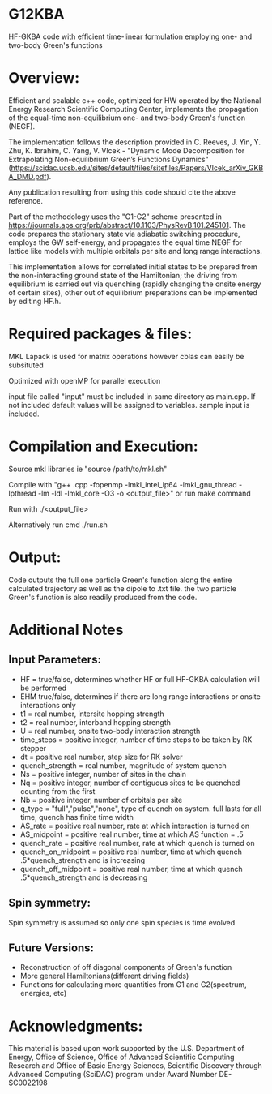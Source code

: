 # G12KBA
HF-GKBA code with efficient time-linear formulation employing one- and two-body Green's functions

# Overview:
Efficient and scalable c++ code, optimized for HW operated by the National Energy Research Scientific Computing Center, implements the propagation of the equal-time non-equilibrium one- and two-body Green's function (NEGF).  

The implementation follows the description provided in C. Reeves, J. Yin, Y. Zhu, K. Ibrahim, C. Yang, V. Vlcek - "Dynamic Mode Decomposition for Extrapolating Non-equilibrium Green’s Functions Dynamics" (https://scidac.ucsb.edu/sites/default/files/sitefiles/Papers/Vlcek_arXiv_GKBA_DMD.pdf).  

Any publication resulting from using this code should cite the above reference.

Part of the methodology uses the "G1-G2" scheme presented in https://journals.aps.org/prb/abstract/10.1103/PhysRevB.101.245101. The code prepares the stationary state via adiabatic switching procedure, employs the GW self-energy, and propagates the equal time NEGF for lattice like models with multiple orbitals per site and long range interactions.  

This implementation allows for correlated initial states to be prepared from the non-interacting ground state of the Hamiltonian; the driving from equilibrium is carried out via quenching (rapidly changing the onsite energy of certain sites), other out of equilibrium preperations can be implemented by editing HF.h. 


# Required packages & files:
MKL Lapack is used for matrix operations however cblas can easily be subsituted

Optimized with openMP for parallel execution

input file called "input" must be included in same directory as main.cpp.  If not included default values will be assigned to variables.  sample input is included.
# Compilation and Execution:

Source mkl libraries ie "source /path/to/mkl.sh"

Compile with "g++ <filename>.cpp -fopenmp -lmkl_intel_lp64 -lmkl_gnu_thread -lpthread -lm -ldl -lmkl_core -O3 -o <output_file>"
or run make command
  
Run with ./<output_file>
 
Alternatively run cmd ./run.sh
 
# Output:
Code outputs the full one particle Green's function along the entire calculated trajectory as well as the dipole to .txt file.  the two particle Green's function is also readily produced from the code.


# Additional Notes
## Input Parameters:
- HF = true/false, determines whether HF or full HF-GKBA calculation will be performed
- EHM true/false, determines if there are long range interactions or onsite interactions only
- t1 = real number, intersite hopping strength
- t2 = real number, interband hopping strength
- U = real number, onsite two-body interaction strength
- time_steps = positive integer, number of time steps to be taken by RK stepper
- dt = positive real number, step size for RK solver
- quench_strength = real number, magnitude of system quench
- Ns = positive integer, number of sites in the chain
- Nq = positive integer, number of contiguous sites to be quenched counting from the first
- Nb = positive integer, number of orbitals per site
- q_type = "full","pulse","none", type of quench on system.  full lasts for all time, quench has finite time width
- AS_rate = positive real number, rate at which interaction is turned on
- AS_midpoint = positive real number, time at which AS function = .5
- quench_rate = positive real number, rate at which quench is turned on
- quench_on_midpoint = positive real number, time at which quench .5*quench_strength and is  increasing
- quench_off_midpoint = positive real number, time at which quench .5*quench_strength and is  decreasing
## Spin symmetry:
Spin symmetry is assumed so only one spin species is time evolved

## Future Versions: 

- Reconstruction of off diagonal components of Green's function
- More general Hamiltonians(different driving fields)
- Functions for calculating more quantities from G1 and G2(spectrum, energies, etc)

 # Acknowledgments:
 
 This material is based upon work supported by the U.S. Department of Energy, Office of Science, Office of Advanced Scientific Computing Research and Office of Basic Energy Sciences, Scientific Discovery through Advanced Computing (SciDAC) program under Award Number DE-SC0022198
